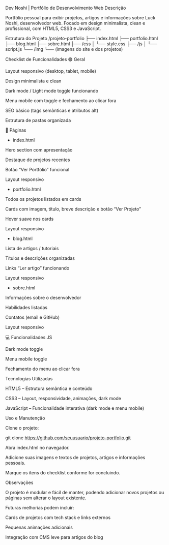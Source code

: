 Dev Noshi | Portfólio de Desenvolvimento Web
Descrição

Portfólio pessoal para exibir projetos, artigos e informações sobre Luck Noshi, desenvolvedor web.
Focado em design minimalista, clean e profissional, com HTML5, CSS3 e JavaScript.

Estrutura do Projeto
/projeto-portfolio
  ├── index.html
  ├── portfolio.html
  ├── blog.html
  ├── sobre.html
  ├── /css
  │     └── style.css
  ├── /js
  │     └── script.js
  └── /img
        └── (imagens do site e dos projetos)

Checklist de Funcionalidades
🟢 Geral

 Layout responsivo (desktop, tablet, mobile)

 Design minimalista e clean

 Dark mode / Light mode toggle funcionando

 Menu mobile com toggle e fechamento ao clicar fora

 SEO básico (tags semânticas e atributos alt)

 Estrutura de pastas organizada

📄 Páginas

- index.html

 Hero section com apresentação

 Destaque de projetos recentes

 Botão “Ver Portfólio” funcional

 Layout responsivo

- portfolio.html

 Todos os projetos listados em cards

 Cards com imagem, título, breve descrição e botão “Ver Projeto”

 Hover suave nos cards

 Layout responsivo

- blog.html

 Lista de artigos / tutoriais

 Títulos e descrições organizadas

 Links “Ler artigo” funcionando

 Layout responsivo

- sobre.html

 Informações sobre o desenvolvedor

 Habilidades listadas

 Contatos (email e GitHub)

 Layout responsivo

💻 Funcionalidades JS

 Dark mode toggle

 Menu mobile toggle

 Fechamento do menu ao clicar fora

Tecnologias Utilizadas

HTML5 – Estrutura semântica e conteúdo

CSS3 – Layout, responsividade, animações, dark mode

JavaScript – Funcionalidade interativa (dark mode e menu mobile)

Uso e Manutenção

Clone o projeto:

git clone https://github.com/seuusuario/projeto-portfolio.git


Abra index.html no navegador.

Adicione suas imagens e textos de projetos, artigos e informações pessoais.

Marque os itens do checklist conforme for concluindo.

Observações

O projeto é modular e fácil de manter, podendo adicionar novos projetos ou páginas sem alterar o layout existente.

Futuras melhorias podem incluir:

Cards de projetos com tech stack e links externos

Pequenas animações adicionais

Integração com CMS leve para artigos do blog